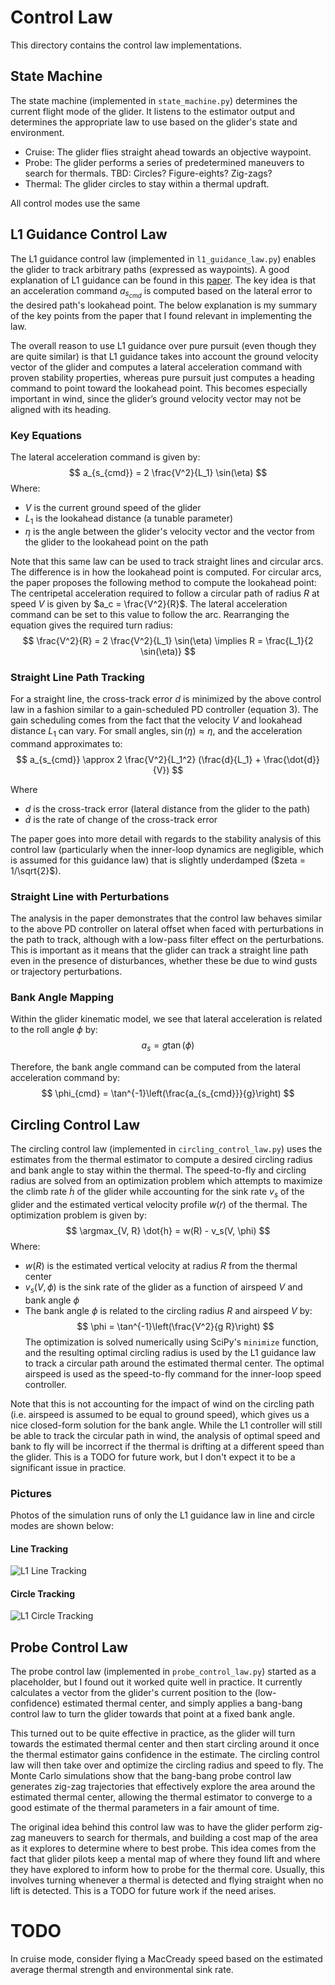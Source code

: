 # Control Law
This directory contains the control law implementations.

## State Machine
The state machine (implemented in `state_machine.py`) determines the current flight mode of the glider. It listens to the estimator output and determines the appropriate law to use based on the glider's state and environment.
- Cruise: The glider flies straight ahead towards an objective waypoint.
- Probe: The glider performs a series of predetermined maneuvers to search for thermals. TBD: Circles? Figure-eights? Zig-zags?
- Thermal: The glider circles to stay within a thermal updraft.

All control modes use the same 

## L1 Guidance Control Law
The L1 guidance control law (implemented in `l1_guidance_law.py`) enables the glider to track arbitrary paths (expressed as waypoints). A good explanation of L1 guidance can be found in this [paper](https://mercury.kau.ac.kr/park/Archive/PCUAV/gnc_park_deyst_how.pdf). The key idea is that an acceleration command $a_s_{cmd}$ is computed based on the lateral error to the desired path's lookahead point. The below explanation is my summary of the key points from the paper that I found relevant in implementing the law.

The overall reason to use L1 guidance over pure pursuit (even though they are quite similar) is that L1 guidance takes into account the ground velocity vector of the glider and computes a lateral acceleration command with proven stability properties, whereas pure pursuit just computes a heading command to point toward the lookahead point. This becomes especially important in wind, since the glider’s ground velocity vector may not be aligned with its heading.

### Key Equations
The lateral acceleration command is given by:
$$
a_{s_{cmd}} = 2 \frac{V^2}{L_1} \sin(\eta)
$$
Where:
- $V$ is the current ground speed of the glider
- $L_1$ is the lookahead distance (a tunable parameter)
- $\eta$ is the angle between the glider's velocity vector and the vector from the glider to the lookahead point on the path

Note that this same law can be used to track straight lines and circular arcs. The difference is in how the lookahead point is computed.
For circular arcs, the paper proposes the following method to compute the lookahead point:
The centripetal acceleration required to follow a circular path of radius $R$ at speed $V$ is given by $a_c = \frac{V^2}{R}$. The lateral acceleration command can be set to this value to follow the arc. Rearranging the equation gives the required turn radius:
$$ 
\frac{V^2}{R} = 2 \frac{V^2}{L_1} \sin(\eta) \implies R = \frac{L_1}{2 \sin(\eta)}
$$

### Straight Line Path Tracking
For a straight line, the cross-track error $d$ is minimized by the above control law in a fashion similar to a gain-scheduled PD controller (equation 3). The gain scheduling comes from the fact that the velocity $V$ and lookahead distance $L_1$ can vary. For small angles, $\sin(\eta) \approx \eta$, and the acceleration command approximates to:
$$
a_{s_{cmd}} \approx 2 \frac{V^2}{L_1^2} (\frac{d}{L_1} + \frac{\dot{d}}{V})
$$

Where
- $d$ is the cross-track error (lateral distance from the glider to the path)
- $\dot{d}$ is the rate of change of the cross-track error

The paper goes into more detail with regards to the stability analysis of this control law (particularly when the inner-loop dynamics are negligible, which is assumed for this guidance law) that is slightly underdamped ($zeta = 1/\sqrt{2}$).

### Straight Line with Perturbations
The analysis in the paper demonstrates that the control law behaves similar to the above PD controller on lateral offset when faced with perturbations in the path to track, although with a low-pass filter effect on the perturbations. This is important as it means that the glider can track a straight line path even in the presence of disturbances, whether these be due to wind gusts or trajectory perturbations.

### Bank Angle Mapping
Within the glider kinematic model, we see that lateral acceleration is related to the roll angle $\phi$ by:
$$
a_s = g \tan(\phi)
$$

Therefore, the bank angle command can be computed from the lateral acceleration command by:
$$
\phi_{cmd} = \tan^{-1}\left(\frac{a_{s_{cmd}}}{g}\right)
$$ 

## Circling Control Law
The circling control law (implemented in `circling_control_law.py`) uses the estimates from the thermal estimator to compute a desired circling radius and bank angle to stay within the thermal. The speed-to-fly and circling radius are solved from an optimization problem which attempts to maximize the climb rate $\dot{h}$ of the glider while accounting for the sink rate $v_s$ of the glider and the estimated vertical velocity profile $w(r)$ of the thermal. The optimization problem is given by:
$$
\argmax_{V, R} \dot{h} = w(R) - v_s(V, \phi)
$$
Where:
- $w(R)$ is the estimated vertical velocity at radius $R$ from the thermal center
- $v_s(V, \phi)$ is the sink rate of the glider as a function of airspeed $V$ and bank angle $\phi$
- The bank angle $\phi$ is related to the circling radius $R$ and airspeed $V$ by:
$$
\phi = \tan^{-1}\left(\frac{V^2}{g R}\right)
$$
The optimization is solved numerically using SciPy's `minimize` function, and the resulting optimal circling radius is used by the L1 guidance law to track a circular path around the estimated thermal center. The optimal airspeed is used as the speed-to-fly command for the inner-loop speed controller.

Note that this is not accounting for the impact of wind on the circling path (i.e. airspeed is assumed to be equal to ground speed), which gives us a nice closed-form solution for the bank angle. While the L1 controller will still be able to track the circular path in wind, the analysis of optimal speed and bank to fly will be incorrect if the thermal is drifting at a different speed than the glider. This is a TODO for future work, but I don't expect it to be a significant issue in practice.

### Pictures
Photos of the simulation runs of only the L1 guidance law in line and circle modes are shown below:
#### Line Tracking
![L1 Line Tracking](l1_guidance_line.png)
#### Circle Tracking
![L1 Circle Tracking](l1_guidance_circle.png)

## Probe Control Law
The probe control law (implemented in `probe_control_law.py`) started as a placeholder, but I found out it worked quite well in practice. It currently calculates a vector from the glider's current position to the (low-confidence) estimated thermal center, and simply applies a bang-bang control law to turn the glider towards that point at a fixed bank angle. 

This turned out to be quite effective in practice, as the glider will turn towards the estimated thermal center and then start circling around it once the thermal estimator gains confidence in the estimate. The circling control law will then take over and optimize the circling radius and speed to fly. The Monte Carlo simulations show that the bang-bang probe control law generates zig-zag trajectories that effectively explore the area around the estimated thermal center, allowing the thermal estimator to converge to a good estimate of the thermal parameters in a fair amount of time.

The original idea behind this control law was to have the glider perform zig-zag maneuvers to search for thermals, and building a cost map of the area as it explores to determine where to best probe. This idea comes from the fact that glider pilots keep a mental map of where they found lift and where they have explored to inform how to probe for the thermal core. Usually, this involves turning whenever a thermal is detected and flying straight when no lift is detected. This is a TODO for future work if the need arises.

# TODO
In cruise mode, consider flying a MacCready speed based on the estimated average thermal strength and environmental sink rate.